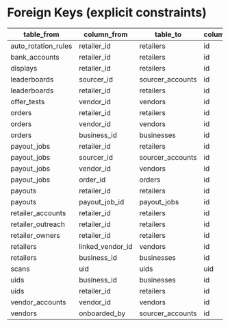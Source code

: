 # Foreign Keys (explicit constraints)

| table_from          | column_from      | table_to         | column_to | constraint_name                      |
| ------------------- | ---------------- | ---------------- | --------- | ------------------------------------ |
| auto_rotation_rules | retailer_id      | retailers        | id        | auto_rotation_rules_retailer_id_fkey |
| bank_accounts       | retailer_id      | retailers        | id        | bank_accounts_retailer_id_fkey       |
| displays            | retailer_id      | retailers        | id        | displays_retailer_id_fkey            |
| leaderboards        | sourcer_id       | sourcer_accounts | id        | leaderboards_sourcer_id_fkey         |
| leaderboards        | retailer_id      | retailers        | id        | leaderboards_retailer_id_fkey        |
| offer_tests         | vendor_id        | vendors          | id        | offer_tests_vendor_id_fkey           |
| orders              | retailer_id      | retailers        | id        | orders_retailer_id_fkey              |
| orders              | vendor_id        | vendors          | id        | orders_vendor_id_fkey                |
| orders              | business_id      | businesses       | id        | orders_business_id_fkey              |
| payout_jobs         | retailer_id      | retailers        | id        | payout_jobs_retailer_id_fkey         |
| payout_jobs         | sourcer_id       | sourcer_accounts | id        | payout_jobs_sourcer_id_fkey          |
| payout_jobs         | vendor_id        | vendors          | id        | payout_jobs_vendor_id_fkey           |
| payout_jobs         | order_id         | orders           | id        | payout_jobs_order_id_fkey            |
| payouts             | retailer_id      | retailers        | id        | payouts_retailer_id_fkey             |
| payouts             | payout_job_id    | payout_jobs      | id        | payouts_payout_job_id_fkey           |
| retailer_accounts   | retailer_id      | retailers        | id        | retailer_accounts_retailer_id_fkey   |
| retailer_outreach   | retailer_id      | retailers        | id        | retailer_outreach_retailer_id_fkey   |
| retailer_owners     | retailer_id      | retailers        | id        | retailer_owners_retailer_id_fkey     |
| retailers           | linked_vendor_id | vendors          | id        | retailers_linked_vendor_id_fkey      |
| retailers           | business_id      | businesses       | id        | retailers_business_id_fkey           |
| scans               | uid              | uids             | uid       | scans_uid_fkey                       |
| uids                | business_id      | businesses       | id        | uids_business_id_fkey                |
| uids                | retailer_id      | retailers        | id        | uids_retailer_id_fkey                |
| vendor_accounts     | vendor_id        | vendors          | id        | vendor_accounts_vendor_id_fkey       |
| vendors             | onboarded_by     | sourcer_accounts | id        | vendors_onboarded_by_fkey            |
